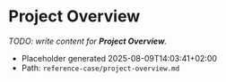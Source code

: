 # Project Overview

_TODO: write content for **Project Overview**._

- Placeholder generated 2025-08-09T14:03:41+02:00
- Path: `reference-case/project-overview.md`
